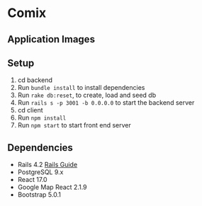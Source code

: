 # Comix

## Application Images

## Setup

1. cd backend
2. Run `bundle install` to install dependencies
3. Run `rake db:reset`, to create, load and seed db
4. Run `rails s -p 3001 -b 0.0.0.0` to start the backend server
5. cd client
6. Run `npm install`
7. Run `npm start` to start front end server

## Dependencies

* Rails 4.2 [Rails Guide](http://guides.rubyonrails.org/v4.2/)
* PostgreSQL 9.x
* React 17.0
* Google Map React 2.1.9
* Bootstrap 5.0.1

